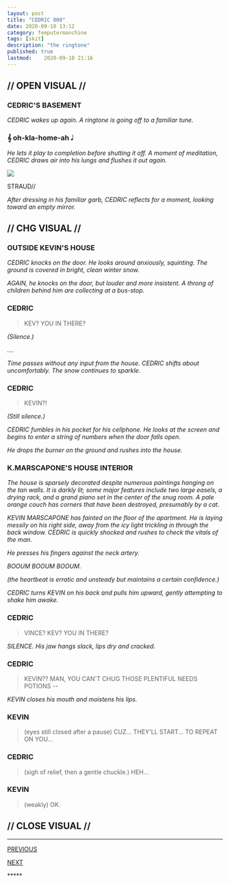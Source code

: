 ```yaml
---
layout: post
title: "CEDRIC 008"
date: 2020-09-10 13:12
category: femputermanchine
tags: [skit]
description: "the ringtone"
published: true
lastmod:	2020-09-10 21:16
---
```

[//]: # ( 9/10/20  -added)

## // OPEN VISUAL // ##

### CEDRIC'S BASEMENT ###

<i>CEDRIC wakes up again. A ringtone is going off to a familiar tune. </i>

### &#119070; oh-kla-home-ah &#119135; ###

<i>He lets it play to completion before shutting it off. A moment of meditation, CEDRIC draws air into his lungs and flushes it out again.</i>

<div class="chat-box">
<img src="{{ site.url }}/assets/tb/straud-fine.jpg" class="chat-portrait" />
<p class="ppl-sez">STRAUD//</p>
</div>

<i>After dressing in his familiar garb, CEDRIC reflects for a moment, looking toward an empty mirror.</i>

## // CHG VISUAL // ##

### OUTSIDE KEVIN'S HOUSE ###

<i>CEDRIC knocks on the door. He looks around anxiously, squinting. The ground is covered in bright, clean winter snow. </i>

<i>AGAIN, he knocks on the door, but louder and more insistent. A throng of children behind him are collecting at a bus-stop.</i>

### CEDRIC ###

> KEV? YOU IN THERE?

<i>(Silence.)</i>

<i>....</i>

<i>Time passes without any input from the house. CEDRIC shifts about uncomfortably. The snow continues to sparkle. </i>

### CEDRIC ###

> KEVIN?! 

<i>(Still silence.) </i>

<i>CEDRIC fumbles in his pocket for his cellphone. He looks at the screen and begins to enter a string of numbers when the door falls open. </i>

<i>He drops the burner on the ground and rushes into the house. </i>

### K.MARSCAPONE'S HOUSE INTERIOR ###

<i>The house is sparsely decorated despite numerous paintings hanging on the tan walls. It is darkly lit; some major features include two large easels, a drying rack, and a grand piano set in the center of the snug room. A pale orange couch has corners that have been destroyed, presumably by a cat. </i>

<i>KEVIN MARSCAPONE has fainted on the floor of the apartment. He is laying messily on his right side, away from the icy light trickling in through the back window. CEDRIC is quickly shocked and rushes to check the vitals of the man.</i>

<i>He presses his fingers against the neck artery. </i>

<i>BOOUM BOOUM BOOUM. </i>

<i>(the heartbeat is erratic and unsteady but maintains a certain confidence.) </i>

<i>CEDRIC turns KEVIN on his back and pulls him upward, gently attempting to shake him awake. </i>

### CEDRIC ###

> VINCE? KEV? YOU IN THERE?

<i>SILENCE. His jaw hangs slack, lips dry and cracked. </i>

### CEDRIC ###

> KEVIN?? MAN, YOU CAN'T CHUG THOSE PLENTIFUL NEEDS POTIONS --

<i>KEVIN closes his mouth and moistens his lips.</i>

### KEVIN ###

> (eyes still closed after a pause) CUZ... THEY'LL START... TO REPEAT ON YOU...

### CEDRIC ###

> (sigh of relief, then a gentle chuckle.) HEH...

### KEVIN ###

> (weakly) OK.

## // CLOSE VISUAL // ##


*****
<div class="fpmc-nav">

<span class="fpmc-nav-prev"><a href="{{ 'cedric-vii' | prepend: site.baseurl }}">PREVIOUS</a></span> 

<span class="fpmc-nav-next"><a href="{{ 'kevin-xi' | prepend: site.baseurl }}">NEXT</a></span> 



</div>
*****